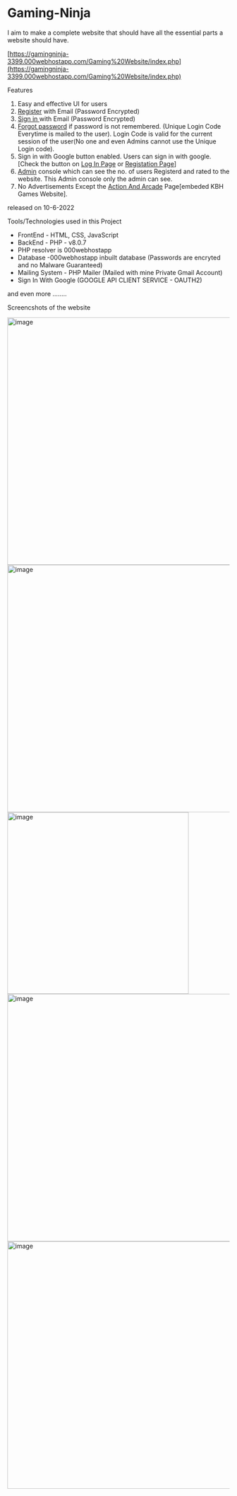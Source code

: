 # Gaming-Ninja

I aim to make a complete website that should have all the essential parts a website should have.

[https://gamingninja-3399.000webhostapp.com/Gaming%20Website/index.php](https://gamingninja-3399.000webhostapp.com/Gaming%20Website/index.php)

Features

1. Easy and effective UI for users
2. [Register](https://gamingninja-3399.000webhostapp.com/regis.php) with Email (Password Encrypted)
3. [Sign in ](https://gamingninja-3399.000webhostapp.com/login.php)with Email (Password Encrypted)
4. [Forgot password](https://gamingninja-3399.000webhostapp.com/forgot3.php) if password is not remembered. (Unique Login Code Everytime is mailed to the user). Login Code is valid for the current session of the user(No one and even Admins cannot use the Unique Login code).
5. Sign in with Google button enabled. Users can sign in with google. [Check the button on [Log In Page](https://gamingninja-3399.000webhostapp.com/login.php) or [Registation Page](https://gamingninja-3399.000webhostapp.com/regis.php)]
6. [Admin](https://gamingninja-3399.000webhostapp.com/Gaming%20Website/SuperUser.php) console which can see the no. of users Registerd and rated to the website. This Admin console only the admin can see.
7. No Advertisements Except the [Action And Arcade](https://gamingninja-3399.000webhostapp.com/Gaming%20Website/Action%20And%20Arcade.php) Page[embeded KBH Games Website].

released on 10-6-2022

Tools/Technologies used in this Project

* FrontEnd - HTML, CSS, JavaScript
* BackEnd - PHP - v8.0.7
* PHP resolver is 000webhostapp
* Database -000webhostapp inbuilt database (Passwords are encryted and no Malware Guaranteed)
* Mailing System - PHP Mailer (Mailed with mine Private Gmail Account)
* Sign In With Google (GOOGLE API CLIENT SERVICE - OAUTH2)

and even more ........

Screencshots of the website

<img width="560" alt="image" src="https://user-images.githubusercontent.com/85798085/173012880-96e30267-c48a-434f-849c-12c801bd3183.png">

<img width="560" alt="image" src="https://user-images.githubusercontent.com/85798085/173012969-64c77077-27ed-428a-956a-f312ef87026c.png">

<img width="411" alt="image" src="https://user-images.githubusercontent.com/85798085/173013397-487bc006-de4e-4e87-8f26-cb4ab17f2510.png">

<img width="560" alt="image" src="https://user-images.githubusercontent.com/85798085/173013743-37a9b761-66d9-4d6d-ac7c-df3f5e3800ac.png">

<img width="560" alt="image" src="https://user-images.githubusercontent.com/85798085/173016014-210dcb11-093d-4ca7-ae67-5157904f3511.png">
